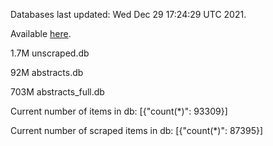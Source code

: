 Databases last updated: Wed Dec 29 17:24:29 UTC 2021. 

Available [here](https://github.com/cbeauhilton/ash-db/releases).

1.7M	unscraped.db

92M	abstracts.db

703M	abstracts_full.db

Current number of items in db:
[{"count(*)": 93309}]

Current number of scraped items in db:
[{"count(*)": 87395}]
